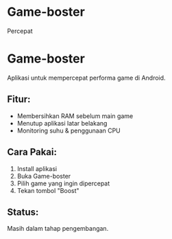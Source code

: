 # Game-boster
Percepat
# Game-boster

Aplikasi untuk mempercepat performa game di Android.

## Fitur:
- Membersihkan RAM sebelum main game
- Menutup aplikasi latar belakang
- Monitoring suhu & penggunaan CPU

## Cara Pakai:
1. Install aplikasi
2. Buka Game-boster
3. Pilih game yang ingin dipercepat
4. Tekan tombol "Boost"

## Status:
Masih dalam tahap pengembangan.
